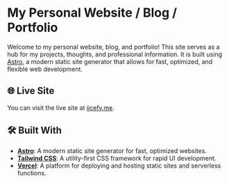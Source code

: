 # My Personal Website / Blog / Portfolio

Welcome to my personal website, blog, and portfolio! This site serves as a hub for my projects, thoughts, and professional information. It is built using [Astro](https://astro.build/), a modern static site generator that allows for fast, optimized, and flexible web development.

## 🌐 Live Site

You can visit the live site at [iicefy.me](https://iicefy.me).

## 🛠️ Built With

- **[Astro](https://astro.build/)**: A modern static site generator for fast, optimized websites.
- **[Tailwind CSS](https://tailwindcss.com/)**: A utility-first CSS framework for rapid UI development.
- **[Vercel](https://vercel.com/)**: A platform for deploying and hosting static sites and serverless functions.
